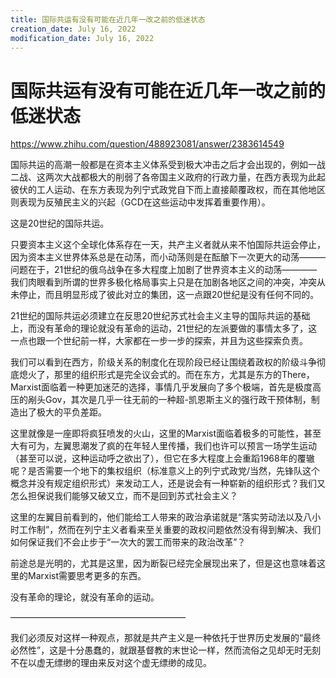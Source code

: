 ```yaml
---
title: 国际共运有没有可能在近几年一改之前的低迷状态
creation_date: July 16, 2022
modification_date: July 16, 2022
---
```



# 国际共运有没有可能在近几年一改之前的低迷状态

https://www.zhihu.com/question/488923081/answer/2383614549

国际共运的高潮一般都是在资本主义体系受到极大冲击之后才会出现的，例如一战二战、这两次大战都极大的削弱了各帝国主义政府的行政力量，在西方表现为此起彼伏的工人运动、在东方表现为列宁式政党自下而上直接颠覆政权，而在其他地区则表现为反殖民主义的兴起（GCD在这些运动中发挥着重要作用）。

这是20世纪的国际共运。

只要资本主义这个全球化体系存在一天，共产主义者就从来不怕国际共运会停止，因为资本主义世界体系总是在动荡，而小动荡则是在酝酿下一次更大的动荡———问题在于，21世纪的俄乌战争在多大程度上加剧了世界资本主义的动荡————我们肉眼看到所谓的世界多极化格局事实上只是在加剧各地区之间的冲突，冲突从未停止，而且明显形成了彼此对立的集团，这一点跟20世纪是没有任何不同的。

21世纪的国际共运必须建立在反思20世纪苏式社会主义主导的国际共运的基础上，而没有革命的理论就没有革命的运动，21世纪的左派要做的事情太多了，这一点也跟一个世纪前一样，大家都在一步一步的探索，并且为这些探索负责。

我们可以看到在西方，阶级关系的制度化在现阶段已经让围绕着政权的阶级斗争彻底熄火了，那里的组织形式是完全议会式的。而在东方，尤其是东方的There，Marxist面临着一种更加迷茫的选择，事情几乎发展向了多个极端，首先是极度高压的剐头Gov，其次是几乎一往无前的一种超-凯恩斯主义的强行政干预体制，制造出了极大的平负差距。

这里就像是一座即将疯狂喷发的火山，这里的Marxist面临着极多的可能性，甚至大有可为，左翼思潮发了疯的在年轻人里传播，我们也许可以预言一场学生运动（甚至可以说，这种运动呼之欲出了），但它在多大程度上会重蹈1968年的覆辙呢？是否需要一个地下的集权组织（标准意义上的列宁式政党/当然，先锋队这个概念并没有规定组织形式）来发动工人，还是说会有一种崭新的组织形式？我们又怎么担保说我们能够又破又立，而不是回到苏式社会主义？

这里的左翼目前看到的，他们能给工人带来的政治承诺就是“落实劳动法以及八小时工作制”，然而在列宁主义者看来至关重要的政权问题依然没有得到解决、我们如何保证我们不会止步于“一次大的罢工而带来的政治改革”？

前途总是光明的，尤其是这里，因为断裂已经完全展现出来了，但是这也意味着这里的Marxist需要思考更多的东西。

没有革命的理论，就没有革命的运动。

————————————————————

我们必须反对这样一种观点，那就是共产主义是一种依托于世界历史发展的“最终必然性”，这是十分愚蠢的，就跟基督教的末世论一样，然而流俗之见却无时无刻不在以虚无缥缈的理由来反对这个虚无缥缈的成见。

